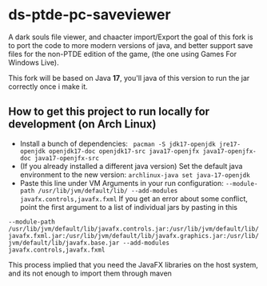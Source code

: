 # ds-ptde-pc-saveviewer

A dark souls file viewer, and chaacter import/Export
the goal of this fork is to port the code to more modern versions of java, and better support save files for the  non-PTDE edition of the game, (the one using Games For Windows Live).

This fork will be based on Java **17**, you'll java of this version to run the jar correctly once i make it.

## How to get this project to run locally for development (on Arch Linux)

- Install a bunch of dependencies: ` pacman -S jdk17-openjdk jre17-openjdk openjdk17-doc openjdk17-src java17-openjfx java17-openjfx-doc java17-openjfx-src`
- (If you already installed a different java version) Set the default java environment to the new version: `archlinux-java set java-17-openjdk`
- Paste this line under VM Arguments in your run configuration: `--module-path /usr/lib/jvm/default/lib/ --add-modules javafx.controls,javafx.fxml` If you get an error about some conflict, point the first argument to a list of individual jars by pasting in this

`--module-path /usr/lib/jvm/default/lib/javafx.controls.jar:/usr/lib/jvm/default/lib/javafx.fxml.jar:/usr/lib/jvm/default/lib/javafx.graphics.jar:/usr/lib/jvm/default/lib/javafx.base.jar --add-modules javafx.controls,javafx.fxml`

This process implied that you need the JavaFX libraries on the host system, and its not enough to import them through maven
